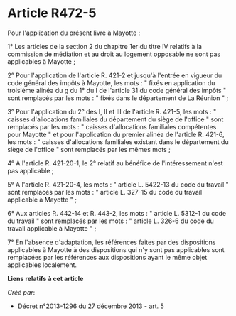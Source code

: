 # Article R472-5

Pour l'application du présent livre à Mayotte : 

1° Les articles de la section 2 du chapitre 1er du titre IV relatifs à la commission de médiation et au droit au logement
opposable ne sont pas applicables à Mayotte ; 

2° Pour l'application de l'article R. 421-2 et jusqu'à l'entrée en vigueur du code général des impôts à Mayotte, les mots : "
fixés en application du troisième alinéa du g du 1° du I de l'article 31 du code général des impôts  "   sont remplacés par
les mots : " fixés dans le département de La Réunion " ; 

3° Pour l'application du 2° des I, II et III de l'article R. 421-5, les mots : " caisses d'allocations familiales du
département du siège de l'office " sont remplacés par les mots : " caisses d'allocations familiales compétentes pour Mayotte
" et pour l'application du premier alinéa de l'article R. 421-6, les mots : " caisses d'allocations familiales existant dans
le département du siège de l'office " sont remplacés par les mêmes mots ; 

4° A l'article R. 421-20-1, le 2° relatif au bénéfice de l'intéressement n'est pas applicable ; 

5° A l'article R. 421-20-4, les mots : " article L. 5422-13 du code du travail " sont remplacés par les mots : " article L.
327-15 du code du travail applicable à Mayotte " ; 

6° Aux articles R. 442-14 et R. 443-2, les mots : " article L. 5312-1 du code du travail " sont remplacés par les mots : "
article L. 326-6 du code du travail applicable à Mayotte " ; 

7° En l'absence d'adaptation, les références faites par des dispositions applicables à Mayotte à des dispositions qui n'y
sont pas applicables sont remplacées par les références aux dispositions ayant le même objet applicables localement.

**Liens relatifs à cet article**

_Créé par_:

  - Décret n°2013-1296 du 27 décembre 2013 - art. 5

